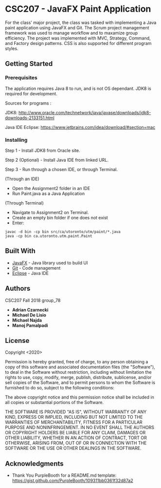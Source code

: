 # CSC207 - JavaFX Paint Application 

For the class' major project, the class was tasked with implementing a Java paint application using JavaFX and Git. 
The Scrum project management framework was used to manage workflow and to maxamize group efficiency. The project was 
implemented with MVC, Strategy, Command, and Factory design patterns. CSS is also supported for different program styles.

## Getting Started

### Prerequisites

The application requires Java 8 to run, and is not OS dependant. JDK8 is required for development.

Sources for programs : 

JDK8: http://www.oracle.com/technetwork/java/javase/downloads/jdk8-downloads-2133151.html

Java IDE Eclipse: https://www.jetbrains.com/idea/download/#section=mac

### Installing

Step 1 - Install JDK8 from Oracle site. 

Step 2 (Optional) - Install Java IDE from linked URL. 

Step 3 - Run through a chosen IDE, or through Terminal. 

(Through an IDE) 

- Open the Assignment2 folder in an IDE
- Run Paint.java as a Java Application 

(Through Terminal)

- Navigate to Assignment2 on Terminal. 
- Create an empty bin folder if one does not exist
- Enter: 
```
javac -d bin -cp bin src/ca/utoronto/utm/paint/*.java
java -cp bin ca.utoronto.utm.paint.Paint
```

## Built With

* [JavaFX](https://openjfx.io/) - Java library used to build UI 
* [Git](https://git-scm.com/) - Code management
* [Eclipse](https://www.eclipse.org/downloads/) - Java IDE 


## Authors

CSC207 Fall 2018 group_78

* **Adrian Czarnecki**
* **Michael De Lisio**
* **Michael Najda** 
* **Manoj Pamalpadi**

## License

Copyright <2020>

Permission is hereby granted, free of charge, to any person obtaining a copy of this software and associated documentation files (the "Software"), to deal in the Software without restriction, including without limitation the rights to use, copy, modify, merge, publish, distribute, sublicense, and/or sell copies of the Software, and to permit persons to whom the Software is furnished to do so, subject to the following conditions:

The above copyright notice and this permission notice shall be included in all copies or substantial portions of the Software.

THE SOFTWARE IS PROVIDED "AS IS", WITHOUT WARRANTY OF ANY KIND, EXPRESS OR IMPLIED, INCLUDING BUT NOT LIMITED TO THE WARRANTIES OF MERCHANTABILITY, FITNESS FOR A PARTICULAR PURPOSE AND NONINFRINGEMENT. IN NO EVENT SHALL THE AUTHORS OR COPYRIGHT HOLDERS BE LIABLE FOR ANY CLAIM, DAMAGES OR OTHER LIABILITY, WHETHER IN AN ACTION OF CONTRACT, TORT OR OTHERWISE, ARISING FROM, OUT OF OR IN CONNECTION WITH THE SOFTWARE OR THE USE OR OTHER DEALINGS IN THE SOFTWARE.

## Acknowledgments

* Thank You PurpleBooth for a README.md template: https://gist.github.com/PurpleBooth/109311bb0361f32d87a2
